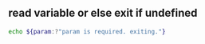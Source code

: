 ## read variable or else exit if undefined
```bash
echo ${param:?"param is required. exiting."}
```

